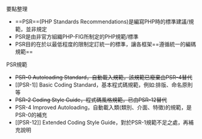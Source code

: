 要點整理
- ==PSR==(PHP Standards Recommendations)是編寫PHP時的標準建議/規範，並非規定
- PSR是由非官方組織PHP-FIG所制定的PHP規範/標準
- PSR目的在於以最低程度的限制定訂統一的標準，讓各框架==遵循統一的編碼規範==

PSR規範
- <s>PSR-0 Autoloading Standard，自動載入規範，該規範已廢棄由PSR-4替代</s>
- [[PSR-1]] Basic Coding Standard，基本程式碼規範，例如:排版、命名原則等
- <s>PSR-2 Coding Style Guide，程式碼風格規範，已由PSR-12替代</s>
- PSR-4 Improved Autoloading，自動載入類(類別、介面、特徵)的規範，是PSR-0的補充
- [[PSR-12]] Extended Coding Style Guide，對於PSR-1規範不足之處，再補充說明